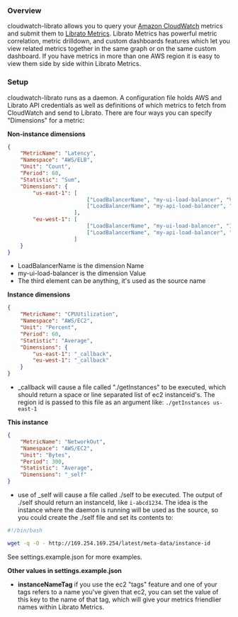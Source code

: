 ### Overview

cloudwatch-librato allows you to query your [Amazon CloudWatch](http://aws.amazon.com/cloudwatch/) metrics and submit them to [Librato Metrics](https://metrics.librato.com/). Librato Metrics has powerful metric correlation, metric drilldown, and custom dashboards features which let you view related metrics together in the same graph or on the same custom dashboard.  If you have metrics in more than one AWS region it is easy to view them side by side within Librato Metrics.

### Setup

cloudwatch-librato runs as a daemon.  A configuration file holds AWS and Librato API credentials as well as definitions of which metrics to fetch from CloudWatch and send to Librato.  There are four ways you can specify "Dimensions" for a metric:

**Non-instance dimensions**

```json
{
    "MetricName": "Latency",
    "Namespace": "AWS/ELB",
    "Unit": "Count",
    "Period": 60,
    "Statistic": "Sum",
    "Dimensions": {
        "us-east-1": [
                         ["LoadBalancerName", "my-ui-load-balancer", "VA_UI_ELB"],
                         ["LoadBalancerName", "my-api-load-balancer", "VA_API_ELB"]
                     ],
        "eu-west-1": [
                         ["LoadBalancerName", "my-ui-load-balancer", "IRL_UI_ELB"],
                         ["LoadBalancerName", "my-api-load-balancer", "IRL_API_ELB"]
                     ]
    }
}
```

- LoadBalancerName is the dimension Name
- my-ui-load-balancer is the dimension Value
- The third element can be anything, it's used as the source name

**Instance dimensions**

```json
{
    "MetricName": "CPUUtilization",
    "Namespace": "AWS/EC2",
    "Unit": "Percent",
    "Period": 60,
    "Statistic": "Average",
    "Dimensions": {
        "us-east-1": "_callback",
        "eu-west-1": "_callback"
    }
}
```
- _callback will cause a file called "./getInstances" to be executed, which should return a space or line separated list of ec2 instanceid's. The region id is passed to this file as an argument like: `./getInstances us-east-1`

**This instance**

```json
{
    "MetricName": "NetworkOut",
    "Namespace": "AWS/EC2",
    "Unit": "Bytes",
    "Period": 300,
    "Statistic": "Average",
    "Dimensions": "_self"
}
```

- use of _self will cause a file called ./self to be executed.  The output of ./self should return an instanceId, like `i-abcd1234`. The idea is the instance where the daemon is running will be used as the source, so you could create the ./self file and set its contents to:

```bash
#!/bin/bash

wget -q -O - http://169.254.169.254/latest/meta-data/instance-id
```

See settings.example.json for more examples.

**Other values in settings.example.json**

* **instanceNameTag** if you use the ec2 "tags" feature and one of your tags refers to a name you've given that ec2, you can set the value of this key to the name of that tag, which will give your metrics friendlier names within Librato Metrics.
